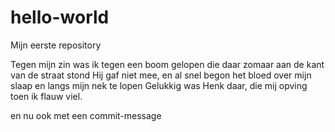 # hello-world
Mijn eerste repository

Tegen mijn zin was ik tegen een boom gelopen die daar zomaar aan de kant van de straat stond
Hij gaf niet mee, en al snel begon het bloed over mijn slaap en langs mijn nek te lopen
Gelukkig was Henk daar, die mij opving toen ik flauw viel.

en nu ook met een commit-message
